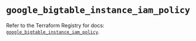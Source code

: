 # `google_bigtable_instance_iam_policy`

Refer to the Terraform Registry for docs: [`google_bigtable_instance_iam_policy`](https://registry.terraform.io/providers/hashicorp/google-beta/6.25.0/docs/resources/google_bigtable_instance_iam_policy).
